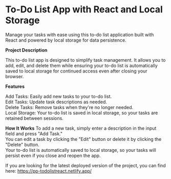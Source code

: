 # To-Do List App with React and Local Storage
Manage your tasks with ease using this to-do list application built with React and powered by local storage for data persistence.

**Project Description**  

This to-do list app is designed to simplify task management. It allows you to add, edit, and delete them while ensuring your to-do list is automatically saved to local storage for continued access even after closing your browser.

**Features**

Add Tasks: Easily add new tasks to your to-do list.<br>
Edit Tasks: Update task descriptions as needed.<br>
Delete Tasks: Remove tasks when they're no longer needed.<br>
Local Storage: Your to-do list is saved in local storage, so your tasks are retained between sessions.

**How It Works**
To add a new task, simply enter a description in the input field and press "Add Task."<br>
You can edit a task by clicking the "Edit" button or delete it by clicking the "Delete" button.<br>
Your to-do list is automatically saved to local storage, so your tasks will persist even if you close and reopen the app.

If you are looking for the latest deployed version of the project, you can find here: https://pp-todolistreact.netlify.app/
